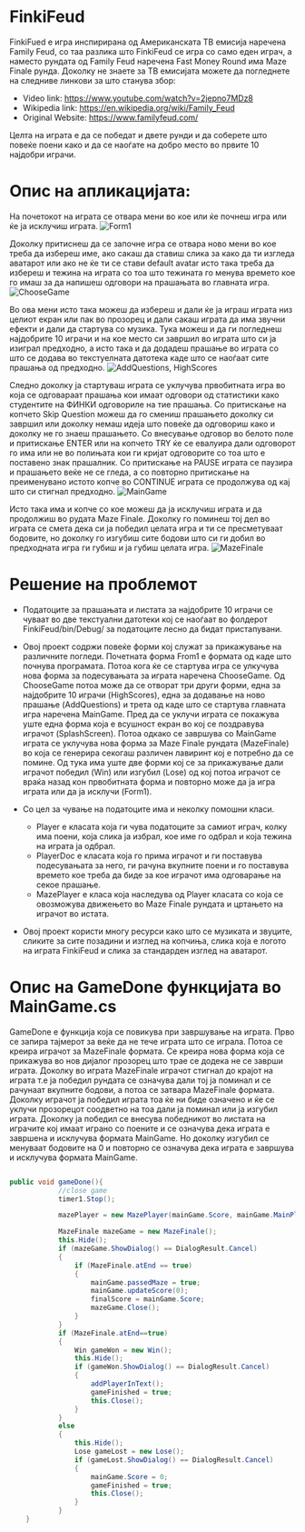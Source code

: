 # FinkiFeud

FinkiFued е игра инспирирана од Американската ТВ емисија наречена Family Feud, со таа разлика што FinkiFeud се игра со само еден играч, а наместо рундата од Family Feud наречена Fast Money Round има Maze Finale рунда. Доколку не знаете за TВ емисијата можете да погледнете на следниве линкови за што станува збор: 

* Video link: https://www.youtube.com/watch?v=2jepno7MDz8
* Wikipedia link: https://en.wikipedia.org/wiki/Family_Feud
* Original Website: https://www.familyfeud.com/

Целта на играта е да се победат и двете рунди и да соберете што повеќе поени како и да се наоѓате на добро место во првите 10 најдобри играчи. 

# Опис на апликацијата:

На почетокот на играта се отвара мени во кое или ќе почнеш игра или ќе ја исклучиш играта. 
![Form1](https://i.imgur.com/BWysso7.png)

Доколку притиснеш да се започне игра се отвара ново мени во кое треба да избереш име, ако сакаш да ставиш слика за како да ти изгледа аватарот или ако не ќе ти се стави default avatar исто така треба да избереш и тежина на играта со тоа што тежината го менува времето кое го имаш за да напишеш одговори на прашањата во главната игра.
![ChooseGame](https://i.imgur.com/vvdX8yI.png)

Во ова мени исто така можеш да избереш и дали ќе ја играш играта низ целиот екран или пак во прозорец и дали сакаш играта да има звучни ефекти и дали да стартува со музика. Тука можеш и да ги погледнеш најдобрите 10 играчи и на кое место си завршил во играта што си ја изиграл предходно, а исто така и да додадеш прашање во играта со што се додава во текстуелната датотека каде што се наоѓаат сите прашања од предходно. 
![AddQuestions, HighScores](https://i.imgur.com/XEylzgd.png)

Следно доколку ја стартуваш играта се уклучува првобитната игра во која се одговараат прашања кои имаат одговори од статистики како студентите на ФИНКИ одговориле на тие прашања. Со притискање на копчето Skip Question можеш да го смениш прашањето доколку си завршил или доколку немаш идеја што повеќе да одговориш како и доколку не го знаеш прашањето. Со внесување одговор во белото поле и притискање ENTER или на копчето TRY ќе се евалуира дали одговорот го има или не во полињата кои ги кријат одговорите со тоа што е поставено знак прашалник. Со притискање на PAUSE играта се паузира и прашањето веќе не се гледа, а со повторно притискање на преименувано истото копче во CONTINUE играта се продолжува од кај што си стигнал предходно. 
![MainGame](https://i.imgur.com/46NjgS6.png)

Исто така има и копче со кое можеш да ја исклучиш играта и да продолжиш во рудата Maze Finale. Доколку го поминеш тој дел во играта се смета дека си ја победил целата игра и ти се пресметуваат бодовите, но доколку го изгубиш сите бодови што си ги добил во предходната игра ги губиш и ја губиш целата игра.
![MazeFinale](https://i.imgur.com/fRBQTgK.png)


# Решение на проблемот

* Податоците за прашањата и листата за најдобрите 10 играчи се чуваат во две текстуални датотеки кој се наоѓаат во фолдерот FinkiFeud/bin/Debug/ за податоците лесно да бидат пристапувани. 

* Овој проект содржи повеќе форми кој служат за прикажување на различните погледи. 
Почетната форма From1 е формата од каде што почнува програмата. Потоа кога ќе се стартува игра се улкучува нова форма за подесувањата за играта наречена ChooseGame. Од ChooseGame потоа може да се отворат три други форми, една за најдобрите 10 играчи (HighScores), една за додавање на ново прашање (AddQuestions) и трета од каде што се стартува главната игра наречена MainGame. Пред да се уклучи играта се покажува уште една форма која е всушност екран во кој се поздравува играчот (SplashScreen). Потоа одкако се завршува со МainGame играта се уклучува нова форма за Maze Finale рундата (MazeFinale) во која се генерира секогаш различен лавиринт кој е потребно да се помине. Од тука има уште две форми кој се за прикажување дали играчот победил (Win) или изгубил (Lose) од кој потоа играчот се враќа назад кон првобитната форма и повторно може да ја игра играта или да ја исклучи (Form1). 

* Со цел за чување на податоците има и неколку помошни класи.</h6>
  * Player е класата која ги чува податоците за самиот играч, колку има поени, која слика ја избрал, кое име го одбрал и која тежина на играта ја одбрал. 
  * PlayerDoc е класата која го прима играчот и ги поставува подесувањата за него, ги рачуна вкупните поени и го поставува времето кое треба да биде за кое играчот има одговарање на секое прашање.
  * MazePlayer е класа која наследува од Player класата со која се овозможува движењето во Maze Finale рундата и цртањето на играчот во истата.
 
* Овој проект користи многу ресурси како што се музиката и звуците, сликите за сите позадини и изглед на копчиња, слика која е логото на играта FinkiFeud и слика за стандарден изглед на аватарот.

# Опис на GameDone функцијата во MainGame.cs 

GameDone e функција која се повикува при завршување на играта. Прво се запира тајмерот за веќе да не тече играта што се играла. Потоа се креира играчот за MazeFinale формата. Се креира нова форма која се прикажува во нов дијалог прозорец што трае се додека не се заврши играта. Доколку во играта MazeFinale играчот стигнал до крајот на играта т.е ја победил рундата се означува дали тој ја поминал и се рачунаат вкупните бодови, а потоа се затвара MazeFinale формата. Доколку играчот ја победил играта тоа ќе ни биде означено и ќе се уклучи прозорецот соодветно на тоа дали ја поминал или ја изгубил играта. Доколку ја победил се внесува победникот во листата на играчите кој имаат играно со поените и се означува дека играта е завршена и исклучува формата MainGame. Но доколку изгубил се менуваат бодовите на 0 и повторно се означува дека играта е завршува и исклучува формата MainGame.

```c# 

public void gameDone(){
            //close game
            timer1.Stop();

            mazePlayer = new MazePlayer(mainGame.Score, mainGame.MainPlayer.Name, mainGame.MainPlayer.Difficulty, mainGame.MainPlayer.PlayerIcon, new Point(0, 0));

            MazeFinale mazeGame = new MazeFinale();
            this.Hide();
            if (mazeGame.ShowDialog() == DialogResult.Cancel)
            {
                if (MazeFinale.atEnd == true)
                {
                    mainGame.passedMaze = true;
                    mainGame.updateScore(0);
                    finalScore = mainGame.Score;
                    mazeGame.Close();
                }
            }
            if (MazeFinale.atEnd==true)
            {
                Win gameWon = new Win();
                this.Hide();
                if (gameWon.ShowDialog() == DialogResult.Cancel)
                {
                    addPlayerInText();
                    gameFinished = true;
                    this.Close();
                }
            }
            else
            {
                this.Hide();
                Lose gameLost = new Lose();
                if (gameLost.ShowDialog() == DialogResult.Cancel)
                {
                    mainGame.Score = 0;
                    gameFinished = true;
                    this.Close();
                }
            }
    }
```
